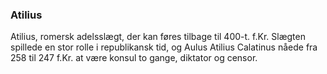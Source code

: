 ### Atilius


Atilius, romersk adelsslægt, der kan føres tilbage til 400-t. f.Kr. Slægten spillede en stor rolle i republikansk tid, og Aulus Atilius Calatinus nåede fra 258 til 247 f.Kr. at være konsul to gange, diktator og censor.